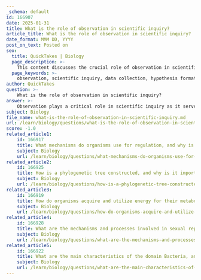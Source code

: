 ```yaml
---
_schema: default
id: 166907
date: 2025-01-31
title: What is the role of observation in scientific inquiry?
article_title: What is the role of observation in scientific inquiry?
date_format: MMM DD, YYYY
post_on_text: Posted on
seo:
  title: QuickTakes | Biology
  page_description: >-
    This content discusses the crucial role of observation in scientific inquiry, highlighting its importance in data collection, hypothesis formation, testing, and understanding complex phenomena across various scientific fields.
  page_keywords: >-
    observation, scientific inquiry, data collection, hypothesis formation, testing, validation, qualitative insights, ecological studies, historical documentation, social learning, research methods
author: QuickTakes
question: >-
    What is the role of observation in scientific inquiry?
answer: >-
    Observation plays a critical role in scientific inquiry as it serves as the foundational method for acquiring knowledge across various fields, particularly in the sciences. Here are several key aspects that highlight the importance of observation in scientific inquiry:\n\n1. **Data Collection**: Observation is essential for collecting empirical data. Researchers utilize their senses—sight, hearing, touch, taste, and smell—to gather information about the natural world. This data forms the basis for further analysis and experimentation.\n\n2. **Hypothesis Formation**: Observations often lead to the formulation of hypotheses. By carefully observing phenomena, scientists can identify patterns or anomalies that prompt questions and hypotheses about underlying mechanisms or causes.\n\n3. **Testing and Validation**: While experiments are crucial for testing hypotheses, observation is equally important in validating results. Observational studies can confirm or challenge findings from experimental research, providing a broader context for understanding scientific phenomena.\n\n4. **Understanding Context**: Observational methods allow researchers to understand the context in which phenomena occur. This is particularly important in fields like ecology and anthropology, where the environment and social interactions significantly influence behavior and outcomes.\n\n5. **Longitudinal Studies**: Observation is vital in longitudinal studies, where researchers track changes over time. This approach helps in understanding developmental processes, ecological changes, and the long-term effects of interventions.\n\n6. **Qualitative Insights**: In qualitative research, observation provides rich, descriptive data that quantitative methods may overlook. It allows researchers to capture the nuances of behavior, interactions, and environments, leading to a deeper understanding of the subject matter.\n\n7. **Historical Documentation**: Historical observations, such as those made by Lewis and Clark, illustrate the importance of meticulous documentation in advancing knowledge. Such records contribute to our understanding of biodiversity and environmental changes over time.\n\n8. **Social Learning**: Observation is also a key component of social learning, where individuals acquire new behaviors by watching others. This concept, highlighted in Albert Bandura's social learning theory, underscores the role of observation in shaping knowledge and behavior.\n\nIn summary, observation is not merely a passive act of noticing; it is an active, systematic process that involves perception and the recognition of significance. It is a fundamental aspect of scientific inquiry that underpins the development of knowledge, hypothesis generation, and the validation of scientific theories.
subject: Biology
file_name: what-is-the-role-of-observation-in-scientific-inquiry.md
url: /learn/biology/questions/what-is-the-role-of-observation-in-scientific-inquiry
score: -1.0
related_article1:
    id: 166917
    title: What mechanisms do organisms use for regulation, and why is it important for their function?
    subject: Biology
    url: /learn/biology/questions/what-mechanisms-do-organisms-use-for-regulation-and-why-is-it-important-for-their-function
related_article2:
    id: 166925
    title: How is a phylogenetic tree constructed, and why is it important in biology?
    subject: Biology
    url: /learn/biology/questions/how-is-a-phylogenetic-tree-constructed-and-why-is-it-important-in-biology
related_article3:
    id: 166919
    title: How do organisms acquire and utilize energy for their metabolic processes?
    subject: Biology
    url: /learn/biology/questions/how-do-organisms-acquire-and-utilize-energy-for-their-metabolic-processes
related_article4:
    id: 166928
    title: What are the mechanisms and processes involved in sexual reproduction?
    subject: Biology
    url: /learn/biology/questions/what-are-the-mechanisms-and-processes-involved-in-sexual-reproduction
related_article5:
    id: 166922
    title: What are the main characteristics of the domain Bacteria, and what role do they play in ecosystems?
    subject: Biology
    url: /learn/biology/questions/what-are-the-main-characteristics-of-the-domain-bacteria-and-what-role-do-they-play-in-ecosystems
---
```


&nbsp;